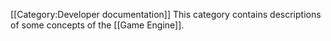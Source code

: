 [[Category:Developer documentation]]
This category contains descriptions of some concepts of the [[Game Engine]].
